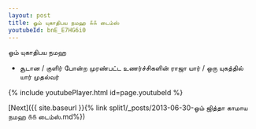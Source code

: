 ```yaml
---
layout: post
title: ஓம் யுகாதிபய நமஹ ௧௧ டைம்ஸ்
youtubeId: bnE_E7HG6i0
---
```

 
 
 ஓம் யுகாதிபய நமஹ  
 
 -  சூடான / குளிர் போன்ற முரண்பட்ட உணர்ச்சிகளின் ராஜா யார் / ஒரு யுகத்தில் யார் முதல்வர் 
 
  
 
  
 
 
 
 
 
 


{% include youtubePlayer.html id=page.youtubeId %}
 
[Next]({{ site.baseurl }}{% link  split1/_posts/2013-06-30-ஓம் ஜித்தா காமாய நமஹ ௧௧ டைம்ஸ்.md%})
 
